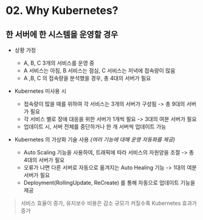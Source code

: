# 02. Why Kubernetes?

## 한 서버에 한 시스템을 운영할 경우

- 상황 가정

  - A, B, C 3개의 서비스를 운영 중
  - A 서비스는 아침, B 서비스는 점심, C 서비스는 저녁에 접속량이 많음
  - A ,B, C 의 접속량을 분석했을 경우, 총 4대의 서버가 필요

- Kubernetes 미사용 시

  - 접속량이 많을 때를 위하여 각 서비스는 3개의 서버가 구성됨 -> 총 9대의 서버가 필요
  - 각 서비스 별로 장애 대응을 위한 서버가 1개씩 필요 -> 3대의 여분 서버가 필요
  - 업데이트 시, 서버 전체를 중단하거나 한 개 서버씩 업데이트 가능

- Kubernetes 의 가상화 기술 사용 _(여러 기능에 대해 운영 자동화를 제공)_

  - Auto Scaling 기능을 사용하여, 트래픽에 따라 서비스의 자원양을 조절 -> 총 4대의 서버가 필요
  - 오류가 나면 다른 서버로 자동으로 옮겨지는 Auto Healing 기능 -> 1대의 여분 서버가 필요
  - Deployment(RollingUpdate, ReCreate) 를 통해 자동으로 업데이트 기능을 제공

> 서비스 효율이 증가, 유지보수 비용은 감소
> 규모가 커질수록 Kubernetes 효과가 증가